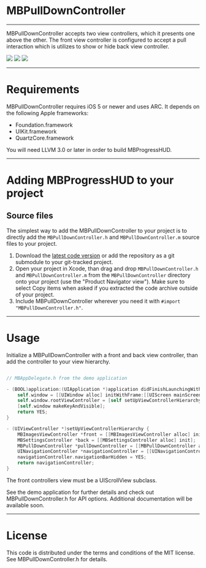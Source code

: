 MBPullDownController
====================
--------------------

MBPullDownController accepts two view controllers, which it presents one above the other. The front view controller is configured to accept a pull interaction which is utilizes to show or hide back view controller. 

[![](https://dl.dropbox.com/u/378729/MBPullDownController/1-thumb.png)](https://dl.dropbox.com/u/378729/MBPullDownController/1.png)
[![](https://dl.dropbox.com/u/378729/MBPullDownController/2-thumb.png)](https://dl.dropbox.com/u/378729/MBPullDownController/2.png)
[![](https://dl.dropbox.com/u/378729/MBPullDownController/3-thumb.png)](https://dl.dropbox.com/u/378729/MBPullDownController/3.pngg)

------------
Requirements
============

MBPullDownController requires iOS 5 or newer and uses ARC. It depends on the following Apple frameworks:

* Foundation.framework
* UIKit.framework
* QuartzCore.framework

You will need LLVM 3.0 or later in order to build MBProgressHUD. 

------------------------------------
Adding MBProgressHUD to your project
====================================

Source files
------------

The simplest way to add the MBPullDownController to your project is to directly add the `MBPullDownController.h` and `MBPullDownController.m` source files to your project.

1. Download the [latest code version](https://github.com/matej/MBPullDownController/archive/master.zip) or add the repository as a git submodule to your git-tracked project. 
2. Open your project in Xcode, than drag and drop `MBPullDownController.h` and `MBPullDownController.m` from the `MBPullDownController` directory onto your project (use the "Product Navigator view"). Make sure to select Copy items when asked if you extracted the code archive outside of your project. 
3. Include MBPullDownController wherever you need it with `#import "MBPullDownController.h"`.

-----
Usage
=====

Initialize a MBPullDownController with a front and back view controller, than add the controller to your view hierarchy.

```objective-c

// MBAppDelegate.h from the demo application

- (BOOL)application:(UIApplication *)application didFinishLaunchingWithOptions:(NSDictionary *)launchOptions {
    self.window = [[UIWindow alloc] initWithFrame:[[UIScreen mainScreen] bounds]];
	self.window.rootViewController = [self setUpViewControllerHierarchy];
    [self.window makeKeyAndVisible];
    return YES;
}

- (UIViewController *)setUpViewControllerHierarchy {
	MBImagesViewController *front = [[MBImagesViewController alloc] init];
	MBSettingsController *back = [[MBSettingsController alloc] init];
	MBPullDownController *pullDownController = [[MBPullDownController alloc] initWithFrontController:front backController:back];
	UINavigationController *navigationController = [[UINavigationController alloc] initWithRootViewController:pullDownController];
	navigationController.navigationBarHidden = YES;
	return navigationController;
}

```

The front controllers view must be a UIScrollView subclass. 

See the demo application for further details and check out MBPullDownController.h for API options. Additional documentation will be available soon. 

-------
License
=======

This code is distributed under the terms and conditions of the MIT license. See MBPullDownController.h for details. 
